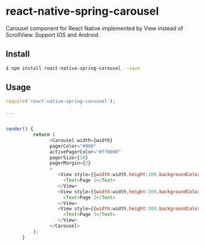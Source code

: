 # react-native-spring-carousel

Carousel component for React Native implemented by View instead of ScrollView.
Support IOS and Android.


## Install

```sh
$ npm install react-native-spring-carousel --save
```

## Usage
```js
require('react-native-spring-carousel');

...


render() {
          return (
                <Carousel width={width}
                pagerColor="#000"
                activePagerColor="#ff0000"
                pagerSize={10}
                pagerMargin={2}
                >
                   <View style={{width:width,height:300,backgroundColor:'#aaa',}}>
                     <Text>Page 1</Text>
                   </View>
                   <View style={{width:width,height:300,backgroundColor:'#bbb',}}>
                     <Text>Page 2</Text>
                   </View>
                   <View style={{width:width,height:300,backgroundColor:'#ccc',}}>
                     <Text>Page 3</Text>
                   </View>
                </Carousel>
          );
      }
